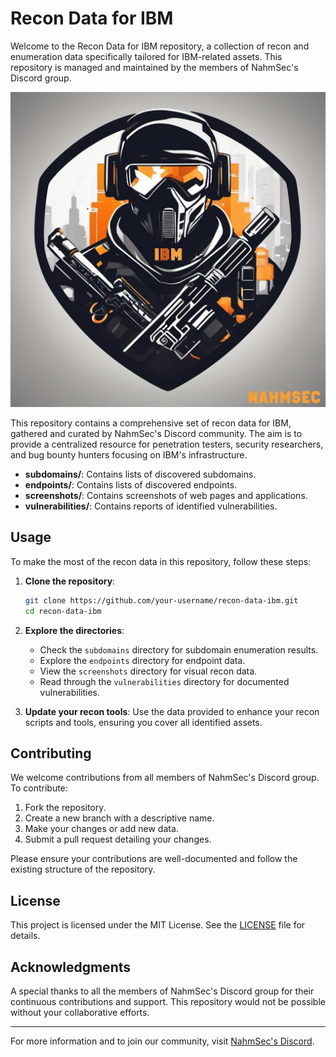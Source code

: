 # Recon Data for IBM

Welcome to the Recon Data for IBM repository, a collection of recon and enumeration data specifically tailored for IBM-related assets. This repository is managed and maintained by the members of NahmSec's Discord group.

![](pixlr-image-generator-d5bfecb3-ae4d-4294-815b-17b457a36ee5SSS.jpg)

This repository contains a comprehensive set of recon data for IBM, gathered and curated by NahmSec's Discord community. The aim is to provide a centralized resource for penetration testers, security researchers, and bug bounty hunters focusing on IBM's infrastructure.


- **subdomains/**: Contains lists of discovered subdomains.
- **endpoints/**: Contains lists of discovered endpoints.
- **screenshots/**: Contains screenshots of web pages and applications.
- **vulnerabilities/**: Contains reports of identified vulnerabilities.

## Usage

To make the most of the recon data in this repository, follow these steps:

1. **Clone the repository**:
    ```sh
    git clone https://github.com/your-username/recon-data-ibm.git
    cd recon-data-ibm
    ```

2. **Explore the directories**:
    - Check the `subdomains` directory for subdomain enumeration results.
    - Explore the `endpoints` directory for endpoint data.
    - View the `screenshots` directory for visual recon data.
    - Read through the `vulnerabilities` directory for documented vulnerabilities.

3. **Update your recon tools**:
    Use the data provided to enhance your recon scripts and tools, ensuring you cover all identified assets.

## Contributing

We welcome contributions from all members of NahmSec's Discord group. To contribute:

1. Fork the repository.
2. Create a new branch with a descriptive name.
3. Make your changes or add new data.
4. Submit a pull request detailing your changes.

Please ensure your contributions are well-documented and follow the existing structure of the repository.

## License

This project is licensed under the MIT License. See the [LICENSE](LICENSE) file for details.

## Acknowledgments

A special thanks to all the members of NahmSec's Discord group for their continuous contributions and support. This repository would not be possible without your collaborative efforts.

---

For more information and to join our community, visit [NahmSec's Discord]([https://discord.gg/your-discord-invite](https://discord.com/channels/598608711186907146/1260861305787777088)).

